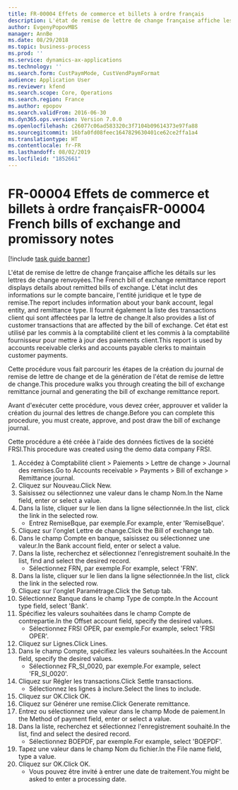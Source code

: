```yaml
---
title: FR-00004 Effets de commerce et billets à ordre français
description: L'état de remise de lettre de change française affiche les détails sur les lettres de change renvoyées.
author: EvgenyPopovMBS
manager: AnnBe
ms.date: 08/29/2018
ms.topic: business-process
ms.prod: ''
ms.service: dynamics-ax-applications
ms.technology: ''
ms.search.form: CustPaymMode, CustVendPaymFormat
audience: Application User
ms.reviewer: kfend
ms.search.scope: Core, Operations
ms.search.region: France
ms.author: epopov
ms.search.validFrom: 2016-06-30
ms.dyn365.ops.version: Version 7.0.0
ms.openlocfilehash: c26077c06ad583320c3f7104b09614373e97fa88
ms.sourcegitcommit: 16bfa0fd08feec1647829630401ce62ce2ffa1a4
ms.translationtype: HT
ms.contentlocale: fr-FR
ms.lasthandoff: 08/02/2019
ms.locfileid: "1852661"
---
```

# <a name="fr-00004-french-bills-of-exchange-and-promissory-notes"></a><span data-ttu-id="041db-103">FR-00004 Effets de commerce et billets à ordre français</span><span class="sxs-lookup"><span data-stu-id="041db-103">FR-00004 French bills of exchange and promissory notes</span></span>

[!include [task guide banner](../../includes/task-guide-banner.md)]

<span data-ttu-id="041db-104">L'état de remise de lettre de change française affiche les détails sur les lettres de change renvoyées.</span><span class="sxs-lookup"><span data-stu-id="041db-104">The French bill of exchange remittance report displays details about remitted bills of exchange.</span></span> <span data-ttu-id="041db-105">L'état inclut des informations sur le compte bancaire, l'entité juridique et le type de remise.</span><span class="sxs-lookup"><span data-stu-id="041db-105">The report includes information about your bank account, legal entity, and remittance type.</span></span> <span data-ttu-id="041db-106">Il fournit également la liste des transactions client qui sont affectées par la lettre de change.</span><span class="sxs-lookup"><span data-stu-id="041db-106">It also provides a list of customer transactions that are affected by the bill of exchange.</span></span> <span data-ttu-id="041db-107">Cet état est utilisé par les commis à la comptabilité client et les commis à la comptabilité fournisseur pour mettre à jour des paiements client.</span><span class="sxs-lookup"><span data-stu-id="041db-107">This report is used by accounts receivable clerks and accounts payable clerks to maintain customer payments.</span></span> 



<span data-ttu-id="041db-108">Cette procédure vous fait parcourir les étapes de la création du journal de remise de lettre de change et de la génération de l'état de remise de lettre de change.</span><span class="sxs-lookup"><span data-stu-id="041db-108">This procedure walks you through creating the bill of exchange remittance journal and generating the bill of exchange remittance report.</span></span>

<span data-ttu-id="041db-109">Avant d'exécuter cette procédure, vous devez créer, approuver et valider la création du journal des lettres de change.</span><span class="sxs-lookup"><span data-stu-id="041db-109">Before you can complete this procedure, you must create, approve, and post draw the bill of exchange journal.</span></span>

<span data-ttu-id="041db-110">Cette procédure a été créée à l'aide des données fictives de la société FRSI.</span><span class="sxs-lookup"><span data-stu-id="041db-110">This procedure was created using the demo data company FRSI.</span></span>

1. <span data-ttu-id="041db-111">Accédez à Comptabilité client > Paiements > Lettre de change > Journal des remises.</span><span class="sxs-lookup"><span data-stu-id="041db-111">Go to Accounts receivable > Payments > Bill of exchange > Remittance journal.</span></span>
2. <span data-ttu-id="041db-112">Cliquez sur Nouveau.</span><span class="sxs-lookup"><span data-stu-id="041db-112">Click New.</span></span>
3. <span data-ttu-id="041db-113">Saisissez ou sélectionnez une valeur dans le champ Nom.</span><span class="sxs-lookup"><span data-stu-id="041db-113">In the Name field, enter or select a value.</span></span>
4. <span data-ttu-id="041db-114">Dans la liste, cliquer sur le lien dans la ligne sélectionnée.</span><span class="sxs-lookup"><span data-stu-id="041db-114">In the list, click the link in the selected row.</span></span>
    * <span data-ttu-id="041db-115">Entrez RemiseBque, par exemple.</span><span class="sxs-lookup"><span data-stu-id="041db-115">For example, enter 'RemiseBque'.</span></span>  
5. <span data-ttu-id="041db-116">Cliquez sur l'onglet Lettre de change.</span><span class="sxs-lookup"><span data-stu-id="041db-116">Click the Bill of exchange tab.</span></span>
6. <span data-ttu-id="041db-117">Dans le champ Compte en banque, saisissez ou sélectionnez une valeur.</span><span class="sxs-lookup"><span data-stu-id="041db-117">In the Bank account field, enter or select a value.</span></span>
7. <span data-ttu-id="041db-118">Dans la liste, recherchez et sélectionnez l'enregistrement souhaité.</span><span class="sxs-lookup"><span data-stu-id="041db-118">In the list, find and select the desired record.</span></span>
    * <span data-ttu-id="041db-119">Sélectionnez FRN, par exemple.</span><span class="sxs-lookup"><span data-stu-id="041db-119">For example, select 'FRN'.</span></span>  
8. <span data-ttu-id="041db-120">Dans la liste, cliquer sur le lien dans la ligne sélectionnée.</span><span class="sxs-lookup"><span data-stu-id="041db-120">In the list, click the link in the selected row.</span></span>
9. <span data-ttu-id="041db-121">Cliquez sur l'onglet Paramétrage.</span><span class="sxs-lookup"><span data-stu-id="041db-121">Click the Setup tab.</span></span>
10. <span data-ttu-id="041db-122">Sélectionnez Banque dans le champ Type de compte.</span><span class="sxs-lookup"><span data-stu-id="041db-122">In the Account type field, select 'Bank'.</span></span>
11. <span data-ttu-id="041db-123">Spécifiez les valeurs souhaitées dans le champ Compte de contrepartie.</span><span class="sxs-lookup"><span data-stu-id="041db-123">In the Offset account field, specify the desired values.</span></span>
    * <span data-ttu-id="041db-124">Sélectionnez FRSI OPER, par exemple.</span><span class="sxs-lookup"><span data-stu-id="041db-124">For example, select 'FRSI OPER'.</span></span>  
12. <span data-ttu-id="041db-125">Cliquez sur Lignes.</span><span class="sxs-lookup"><span data-stu-id="041db-125">Click Lines.</span></span>
13. <span data-ttu-id="041db-126">Dans le champ Compte, spécifiez les valeurs souhaitées.</span><span class="sxs-lookup"><span data-stu-id="041db-126">In the Account field, specify the desired values.</span></span>
    * <span data-ttu-id="041db-127">Sélectionnez FR_SI_0020, par exemple.</span><span class="sxs-lookup"><span data-stu-id="041db-127">For example, select 'FR_SI_0020'.</span></span>  
14. <span data-ttu-id="041db-128">Cliquez sur Régler les transactions.</span><span class="sxs-lookup"><span data-stu-id="041db-128">Click Settle transactions.</span></span>
    * <span data-ttu-id="041db-129">Sélectionnez les lignes à inclure.</span><span class="sxs-lookup"><span data-stu-id="041db-129">Select the lines to include.</span></span>  
15. <span data-ttu-id="041db-130">Cliquez sur OK.</span><span class="sxs-lookup"><span data-stu-id="041db-130">Click OK.</span></span>
16. <span data-ttu-id="041db-131">Cliquez sur Générer une remise.</span><span class="sxs-lookup"><span data-stu-id="041db-131">Click Generate remittance.</span></span>
17. <span data-ttu-id="041db-132">Entrez ou sélectionnez une valeur dans le champ Mode de paiement.</span><span class="sxs-lookup"><span data-stu-id="041db-132">In the Method of payment field, enter or select a value.</span></span>
18. <span data-ttu-id="041db-133">Dans la liste, recherchez et sélectionnez l'enregistrement souhaité.</span><span class="sxs-lookup"><span data-stu-id="041db-133">In the list, find and select the desired record.</span></span>
    * <span data-ttu-id="041db-134">Sélectionnez BOEPDF, par exemple.</span><span class="sxs-lookup"><span data-stu-id="041db-134">For example, select 'BOEPDF'.</span></span>  
19. <span data-ttu-id="041db-135">Tapez une valeur dans le champ Nom du fichier.</span><span class="sxs-lookup"><span data-stu-id="041db-135">In the File name field, type a value.</span></span>
20. <span data-ttu-id="041db-136">Cliquez sur OK.</span><span class="sxs-lookup"><span data-stu-id="041db-136">Click OK.</span></span>
    * <span data-ttu-id="041db-137">Vous pouvez être invité à entrer une date de traitement.</span><span class="sxs-lookup"><span data-stu-id="041db-137">You might be asked to enter a processing date.</span></span>  

